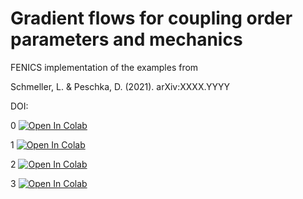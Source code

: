 
<h1>Gradient flows for coupling order parameters and mechanics</h1>

FENICS implementation of the examples from

Schmeller, L. & Peschka, D. (2021). arXiv:XXXX.YYYY

DOI:


0 [![Open In Colab](https://colab.research.google.com/assets/colab-badge.svg)](https://colab.research.google.com/github/schmellerl/gradient_flows_order_parameters_mechanics/blob/main/colab/Example_Intro.ipynb)

1 [![Open In Colab](https://colab.research.google.com/assets/colab-badge.svg)](https://colab.research.google.com/github/schmellerl/gradient_flows_order_parameters_mechanics/blob/main/colab/Example1.ipynb)

2 [![Open In Colab](https://colab.research.google.com/assets/colab-badge.svg)](https://colab.research.google.com/github/schmellerl/gradient_flows_order_parameters_mechanics/blob/main/colab/Example2.ipynb)

3 [![Open In Colab](https://colab.research.google.com/assets/colab-badge.svg)](https://colab.research.google.com/github/schmellerl/gradient_flows_order_parameters_mechanics/blob/main/colab/Example3.ipynb)


